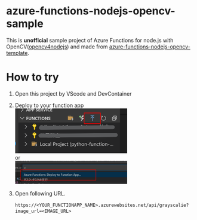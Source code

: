 # azure-functions-nodejs-opencv-sample

This is **unofficial** sample project of Azure Functions for node.js with OpenCV([opencv4nodejs](https://www.npmjs.com/package/opencv4nodejs)) and made from [azure-functions-nodejs-opencv-template](https://github.com/horihiro/azure-functions-nodejs-opencv-template).

# How to try

1. Open this project by VScode and DevContainer

2. Deploy to your function app<br>
  <img src="https://raw.githubusercontent.com/horihiro/azure-functions-python-opencv-example/master/DEPLOY_TO_AZURE1.png" width="300px"><br>
   or<br>
  <img src="https://raw.githubusercontent.com/horihiro/azure-functions-python-opencv-example/master/DEPLOY_TO_AZURE2.png" width="300px"><br>

3. Open following URL.
    ```
    https://<YOUR_FUNCTIONAPP_NAME>.azurewebsites.net/api/grayscalie?image_url=<IMAGE_URL>
    ```
